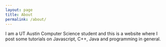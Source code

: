 ```yaml
---
layout: page
title: About
permalink: /about/
---
```


I am a UT Austin Computer Science student and this is a website where I post some tutorials on Javascript, C++, Java and programming in general.


